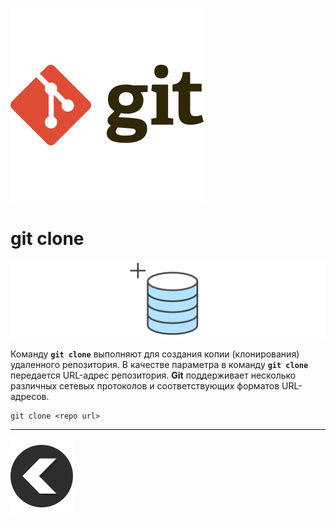 [![back](/img/git-svgrepo-com.svg)](./readme.md) 
# **git clone**

![clone](/img/init.svg)

Команду **`git clone`** выполняют для создания копии (клонирования) удаленного репозитория. В качестве параметра в команду **`git clone`** передается URL-адрес репозитория. **Git** поддерживает несколько различных сетевых протоколов и соответствующих форматов URL-адресов.

```
git clone <repo url>
```
---
[![back](/img/left-arrow-back-svgrepo-com.svg)](./readme.md)

